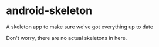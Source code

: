 # android-skeleton
A skeleton app to make sure we've got everything up to date

Don't worry, there are no actual skeletons in here.
